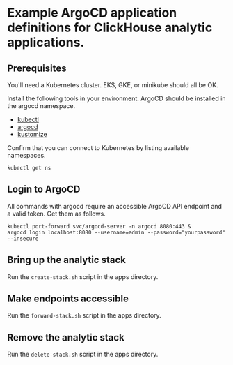 # Example ArgoCD application definitions for ClickHouse analytic applications. 

## Prerequisites

You'll need a Kubernetes cluster. EKS, GKE, or minikube should all be OK. 

Install the following tools in your environment. ArgoCD should be installed
in the argocd namespace. 

* [kubectl](https://kubernetes.io/docs/tasks/tools/#kubectl)
* [argocd](https://argo-cd.readthedocs.io/en/stable/getting_started/)
* [kustomize](https://kubectl.docs.kubernetes.io/installation/kustomize/)

Confirm that you can connect to Kubernetes by listing available namespaces.
```
kubectl get ns
```

## Login to ArgoCD

All commands with argocd require an accessible ArgoCD API endpoint and a
valid token. Get them as follows.
```
kubectl port-forward svc/argocd-server -n argocd 8080:443 &
argocd login localhost:8080 --username=admin --password="yourpassword" --insecure
```

## Bring up the analytic stack

Run the `create-stack.sh` script in the apps directory.

## Make endpoints accessible

Run the `forward-stack.sh` script in the apps directory.

## Remove the analytic stack

Run the `delete-stack.sh` script in the apps directory.
